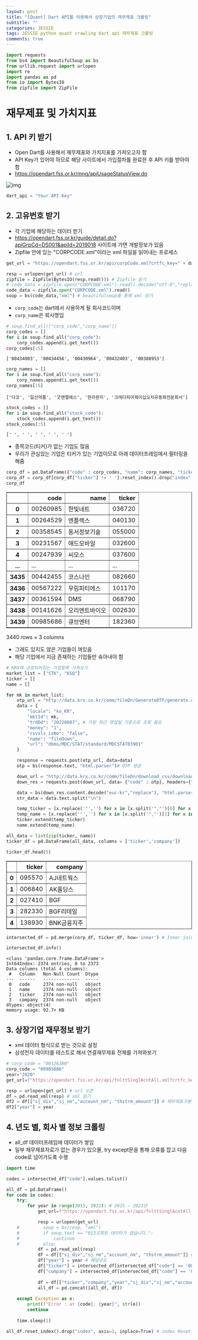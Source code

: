 ```yaml
---  
layout: post  
title: "[Quant] Dart API를 이용해서 상장기업의 재무제표 크롤링"
subtitle: ""  
categories: JESSIE
tags: JESSIE python quant crawling dart api 재무제표 크롤링
comments: true  
---  
```



```python
import requests
from bs4 import BeautifulSoup as bs
from urllib.request import urlopen
import re
import pandas as pd
from io import BytesIO
from zipfile import ZipFile
```

# 재무제표 및 가치지표

## 1. API 키 받기

- Open Dart를 사용해서 재무제표와 가치지표를 가져오고자 함
- API Key가 있어야 하므로 해당 사이트에서 가입절차를 완료한 후 API 키를 받아야함
- https://opendart.fss.or.kr/mng/apiUsageStatusView.do


![img](https://sangminje.github.io/assets/img/quant/api1png.png)


```python
dart_api = "Your API Key"
```

## 2. 고유번호 받기
- 각 기업에 해당하는 데이터 받기
- https://opendart.fss.or.kr/guide/detail.do?apiGrpCd=DS001&apiId=2019018 사이트에 가면 개발정보가 있음
- Zipfile 안에 있는 "CORPCODE.xml"이라는 xml 파일을 읽어내는 프로세스


```python
get_url = "https://opendart.fss.or.kr/api/corpCode.xml?crtfc_key=" + dart_api # Data 요청 URL

resp = urlopen(get_url) # url
zipfile = ZipFile(BytesIO(resp.read())) # Zipfile 읽기
# code_data = zipfile.open("CORPCODE.xml").read().decode("utf-8","replace") # Zipfile 열면서 utf-8로 디코딩
code_data = zipfile.open("CORPCODE.xml").read()
soup = bs(code_data,"xml") # beautifulsoup를 통해 xml 읽기
```

- `corp_code`는 dart에서 사용하게 될 회사코드이며
- `corp_name`은 회사명임


```python
# soup.find_all(["corp_code","corp_name"])
corp_codes = []
for i in soup.find_all("corp_code"):
    corp_codes.append(i.get_text())
corp_codes[:5]
```




    ['00434003', '00434456', '00430964', '00432403', '00388953']




```python
corp_names = []
for i in soup.find_all("corp_name"):
    corp_names.append(i.get_text())
corp_names[:5]
```




    ['다코', '일산약품', '굿앤엘에스', '한라판지', '크레디피아제이십오차유동화전문회사']




```python
stock_codes = []
for i in soup.find_all("stock_code"):
    stock_codes.append(i.get_text())
stock_codes[:5]
```




    [' ', ' ', ' ', ' ', ' ']



- 종목코드(티커)가 없는 기업도 많음
- 우리가 관심있는 기업은 티커가 있는 기업이므로 아래 데이터프레임에서 필터링을 해줌


```python
corp_df = pd.DataFrame({"code" : corp_codes, "name": corp_names, "ticker": stock_codes})
corp_df = corp_df[corp_df["ticker"] != ' '].reset_index().drop("index", axis=1) # ticker가 없는 종목은 drop
corp_df
```




<div>
<style scoped>
    .dataframe tbody tr th:only-of-type {
        vertical-align: middle;
    }

    .dataframe tbody tr th {
        vertical-align: top;
    }

    .dataframe thead th {
        text-align: right;
    }
</style>
<table border="1" class="dataframe">
  <thead>
    <tr style="text-align: right;">
      <th></th>
      <th>code</th>
      <th>name</th>
      <th>ticker</th>
    </tr>
  </thead>
  <tbody>
    <tr>
      <th>0</th>
      <td>00260985</td>
      <td>한빛네트</td>
      <td>036720</td>
    </tr>
    <tr>
      <th>1</th>
      <td>00264529</td>
      <td>엔플렉스</td>
      <td>040130</td>
    </tr>
    <tr>
      <th>2</th>
      <td>00358545</td>
      <td>동서정보기술</td>
      <td>055000</td>
    </tr>
    <tr>
      <th>3</th>
      <td>00231567</td>
      <td>애드모바일</td>
      <td>032600</td>
    </tr>
    <tr>
      <th>4</th>
      <td>00247939</td>
      <td>씨모스</td>
      <td>037600</td>
    </tr>
    <tr>
      <th>...</th>
      <td>...</td>
      <td>...</td>
      <td>...</td>
    </tr>
    <tr>
      <th>3435</th>
      <td>00442455</td>
      <td>코스나인</td>
      <td>082660</td>
    </tr>
    <tr>
      <th>3436</th>
      <td>00567222</td>
      <td>우림피티에스</td>
      <td>101170</td>
    </tr>
    <tr>
      <th>3437</th>
      <td>00361594</td>
      <td>DMS</td>
      <td>068790</td>
    </tr>
    <tr>
      <th>3438</th>
      <td>00141626</td>
      <td>오리엔트바이오</td>
      <td>002630</td>
    </tr>
    <tr>
      <th>3439</th>
      <td>00985686</td>
      <td>큐브엔터</td>
      <td>182360</td>
    </tr>
  </tbody>
</table>
<p>3440 rows × 3 columns</p>
</div>



- 그래도 있지도 않은 기업들이 껴있음
- 해당 기업에서 지금 존재하는 기업들만 솎아내야 함


```python
# KRX에 상장되어있는 기업항목 가져오기
market_list = ["STK", "KSQ"]
ticker = []
name = []

for mk in market_list:
    otp_url = "http://data.krx.co.kr/comm/fileDn/GenerateOTP/generate.cmd"
    data = {
        "locale": "ko_KR",
        "mktId": mk,
        "trdDd": "20220607", # 가장 최근 영업일 기준으로 조회 필요
        "money": "1",
        "csvxls_isNo": "false",
        "name": "fileDown",
        "url": "dbms/MDC/STAT/standard/MDCSTAT03901"
    }

    response = requests.post(otp_url, data=data)
    otp = bs(response.text, "html.parser")# OTP 생성

    down_url = "http://data.krx.co.kr/comm/fileDn/download_csv/download.cmd"
    down_res = requests.post(down_url, data= {"code" : otp}, headers={"Referer" : otp_url})

    data = bs(down_res.content.decode("euc-kr","replace"), "html.parser") # 인코딩 깨지지 않게
    str_data = data.text.split("\n")

    temp_ticker = [x.replace('"','') for x in [x.split('","')[0] for x in str_data[1:]]]
    temp_name = [x.replace('"','') for x in [x.split('","')[1] for x in str_data[1:]]]
    ticker.extend(temp_ticker)
    name.extend(temp_name)

all_data = list(zip(ticker, name))
ticker_df = pd.DataFrame(all_data, columns = ['ticker','company'])
```


```python
ticker_df.head(5)
```




<div>
<style scoped>
    .dataframe tbody tr th:only-of-type {
        vertical-align: middle;
    }

    .dataframe tbody tr th {
        vertical-align: top;
    }

    .dataframe thead th {
        text-align: right;
    }
</style>
<table border="1" class="dataframe">
  <thead>
    <tr style="text-align: right;">
      <th></th>
      <th>ticker</th>
      <th>company</th>
    </tr>
  </thead>
  <tbody>
    <tr>
      <th>0</th>
      <td>095570</td>
      <td>AJ네트웍스</td>
    </tr>
    <tr>
      <th>1</th>
      <td>006840</td>
      <td>AK홀딩스</td>
    </tr>
    <tr>
      <th>2</th>
      <td>027410</td>
      <td>BGF</td>
    </tr>
    <tr>
      <th>3</th>
      <td>282330</td>
      <td>BGF리테일</td>
    </tr>
    <tr>
      <th>4</th>
      <td>138930</td>
      <td>BNK금융지주</td>
    </tr>
  </tbody>
</table>
</div>




```python
intersected_df = pd.merge(corp_df, ticker_df, how='inner') # Inner join
```


```python
intersected_df.info()
```

    <class 'pandas.core.frame.DataFrame'>
    Int64Index: 2374 entries, 0 to 2373
    Data columns (total 4 columns):
     #   Column   Non-Null Count  Dtype 
    ---  ------   --------------  ----- 
     0   code     2374 non-null   object
     1   name     2374 non-null   object
     2   ticker   2374 non-null   object
     3   company  2374 non-null   object
    dtypes: object(4)
    memory usage: 92.7+ KB
    

## 3. 상장기업 재무정보 받기
- xml 데이터 형식으로 받는 것으로 설정
- 삼성전자 데이터를 테스트로 해서 연결재무제표 전체를 가져와보기


```python
# corp_code = "00126380"
corp_code = "00985686"
year="2020"
get_url=f"https://opendart.fss.or.kr/api/fnlttSinglAcntAll.xml?crtfc_key={dart_api}&corp_code={corp_code}&bsns_year={year}&reprt_code=11011&fs_div=CFS"

resp = urlopen(get_url) # url 오픈
df = pd.read_xml(resp) # xml 읽기
df2 = df[["sj_div","sj_nm","account_nm", "thstrm_amount"]] # 재무재표구분, 재무제표명, 계정명, 당기금액
df2["year"] = year
```

##  4. 년도 별, 회사 별 정보 크롤링

- all_df 데이터프레임에 데이터가 쌓임
- 일부 재무제표자료가 없는 경우가 있으몰, try except문을 통해 오류를 잡고 다음 code로 넘어가도록 수행


```python
import time

codes = intersected_df["code"].values.tolist()

all_df = pd.DataFrame()
for code in codes:
    try:
        for year in range(2015, 2022): # 2015 ~ 2021년
            get_url=f"https://opendart.fss.or.kr/api/fnlttSinglAcntAll.xml?crtfc_key={dart_api}&corp_code={code}&bsns_year={year}&reprt_code=11011&fs_div=CFS"

            resp = urlopen(get_url)
    #         soup = bs(resp, "xml")
    #         if soup.text == "013조회된 데이타가 없습니다.":
    #             continue
    #         else:
            df = pd.read_xml(resp)
            df = df[["sj_div","sj_nm","account_nm", "thstrm_amount"]] # 재무재표구분, 재무제표명, 계정명, 당기금액
            df["year"] = year # 해당년도
            df["ticker"] = intersected_df[intersected_df["code"] == '00956028']["ticker"][0] # 티커
            df["company"] = intersected_df[intersected_df["code"] == '00956028']["name"][0] # 회사명
            
            df = df[["ticker","company","year","sj_div","sj_nm","account_nm","thstrm_amount"]] # 순서 재조합
            all_df = pd.concat([all_df, df])
        
    except Exception as e:
        print(f"Error : at {code}, {year}", str(e))
        continue
    
    time.sleep(1)

all_df.reset_index().drop("index", axis=1, inplace=True) # index Resetting
```
